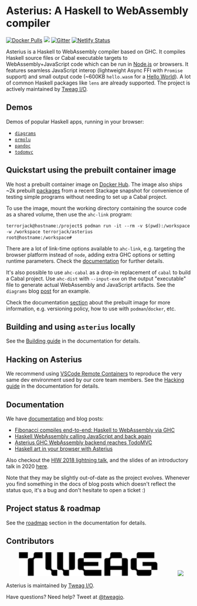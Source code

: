 # Asterius: A Haskell to WebAssembly compiler

[![Docker Pulls](https://img.shields.io/docker/pulls/terrorjack/asterius.svg)](https://hub.docker.com/r/terrorjack/asterius)
![](https://github.com/tweag/asterius/workflows/pipeline/badge.svg?branch=master)
[![Gitter](https://img.shields.io/gitter/room/tweag/asterius)](https://gitter.im/tweag/asterius)
[![Netlify Status](https://api.netlify.com/api/v1/badges/e7cfe6ef-b0e6-4a17-bd74-8bce6063f147/deploy-status)](https://asterius.netlify.app)

Asterius is a Haskell to WebAssembly compiler based on GHC. It compiles
Haskell source files or Cabal executable targets to WebAssembly+JavaScript code
which can be run in [Node.js][nodejs] or browsers.
It features seamless JavaScript interop
(lightweight Async FFI with `Promise` support) and small output code (~600KB
`hello.wasm` for a [Hello
World](https://hackage.haskell.org/package/hello-1.0.0.2)). A lot of common
Haskell packages like `lens` are already supported. The project is actively
maintained by [Tweag I/O](https://tweag.io/).

[nodejs]: https://nodejs.org

## Demos

Demos of popular Haskell apps, running in your browser:

- [`diagrams`](https://asterius.netlify.app/demo/diagrams/hilbert.html)
- [`ormolu`](https://asterius.netlify.app/demo/ormolu/WebOrmolu.html)
- [`pandoc`](https://asterius.netlify.app/demo/pandoc/pandoc.html)
- [`todomvc`](https://asterius.netlify.app/demo/todomvc/index.html)

## Quickstart using the prebuilt container image

We host a prebuilt container image on [Docker
Hub](https://hub.docker.com/r/terrorjack/asterius). The image also ships ~2k
prebuilt [packages](https://github.com/tweag/asterius/issues/354) from a recent
Stackage snapshot for convenience of testing simple programs without needing to
set up a Cabal project.

To use the image, mount the working directory containing the source code as a
shared volume, then use the `ahc-link` program:

```console
terrorjack@hostname:/project$ podman run -it --rm -v $(pwd):/workspace -w /workspace terrorjack/asterius
root@hostname:/workspace#
```

There are a lot of link-time options available to `ahc-link`, e.g. targeting
the browser platform instead of `node`, adding extra GHC options or setting
runtime parameters. Check the [documentation](https://asterius.netlify.app/) for
further details.

It's also possible to use `ahc-cabal` as a drop-in replacement of `cabal` to
build a Cabal project. Use `ahc-dist` with `--input-exe` on the output
"executable" file to generate actual WebAssembly and JavaScript artifacts. See
the `diagrams` blog
[post](https://www.tweag.io/posts/2019-12-19-asterius-diagrams.html) for an
example.

Check the documentation [section](https://asterius.netlify.app/images.html)
about the prebuilt image for more information, e.g. versioning policy, how to
use with `podman`/`docker`, etc.

## Building and using `asterius` locally

See the [Building guide](https://asterius.netlify.app/building.html) in the
documentation for details.

## Hacking on Asterius

We recommend using [VSCode Remote
Containers](https://code.visualstudio.com/docs/remote/containers) to reproduce
the very same dev environment used by our core team members. See the [Hacking
guide](https://asterius.netlify.app/hacking.html) in the documentation for
details.

## Documentation

We have [documentation](https://asterius.netlify.app/) and blog posts:

- [Fibonacci compiles end-to-end: Haskell to WebAssembly via
  GHC](https://www.tweag.io/posts/2018-05-29-hello-asterius.html)
- [Haskell WebAssembly calling JavaScript and back
  again](https://www.tweag.io/posts/2018-09-12-asterius-ffi.html)
- [Asterius GHC WebAssembly backend reaches
  TodoMVC](https://www.tweag.io/posts/2018-12-20-asterius-todomvc.html)
- [Haskell art in your browser with
  Asterius](https://www.tweag.io/posts/2019-12-19-asterius-diagrams.html)

Also checkout the [HIW 2018 lightning
talk](https://icfp18.sigplan.org/details/hiw-2018-papers/6/Lightning-talk-Asterius-Bringing-Haskell-to-WebAssembly),
and the slides of an introductory talk in 2020
[here](https://docs.google.com/presentation/d/1AZJIf2ykheqONOM23oC6F3LJ9m5W9gbl69pDVdZszHg/edit?usp=sharing).

Note that they may be slightly out-of-date as the project evolves. Whenever you
find something in the docs of blog posts which doesn't reflect the status quo,
it's a bug and don't hesitate to open a ticket :)

## Project status & roadmap

See the [roadmap](https://asterius.netlify.app/roadmap.html) section in the
documentation for details.

## Contributors

&nbsp;&nbsp;&nbsp;&nbsp;&nbsp;&nbsp;&nbsp;&nbsp;
[<img src="./docs/tweag-logo.svg" height="65">](https://tweag.io)
&nbsp;&nbsp;&nbsp;&nbsp;&nbsp;&nbsp;&nbsp;&nbsp;&nbsp;&nbsp;&nbsp;&nbsp;
[<img src="https://i.imgur.com/tAag5MD.jpg" height="65">](https://iohk.io)

Asterius is maintained by [Tweag I/O](https://tweag.io/).

Have questions? Need help? Tweet at [@tweagio](https://twitter.com/tweagio).
